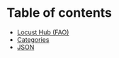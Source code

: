 # Table of contents

* [Locust Hub (FAO)](README.md)
* [Categories](categories.md)
* [JSON](json.md)

